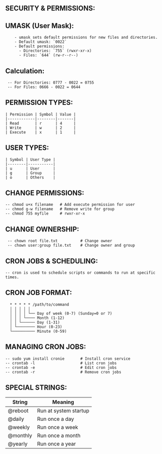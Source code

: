  SECURITY & PERMISSIONS:
 -----------------------


UMASK (User Mask):
-----------------

        - umask sets default permissions for new files and directories.
        - Default umask: `0022`
        - Default permissions:  
          - Directories: `755` (rwxr-xr-x)  
          - Files: `644` (rw-r--r--)  

Calculation:
------------

     -- For Directories: 0777 - 0022 = 0755
     -- For Files: 0666 - 0022 = 0644



 PERMISSION TYPES:
 -----------------

    | Permission | Symbol | Value |
    |------------|--------|-------|
    | Read       | r      | 4     |
    | Write      | w      | 2     |
    | Execute    | x      | 1     |


 USER TYPES:
 ----------

    | Symbol | User Type |
    |--------|-----------|
    | u      | User      |
    | g      | Group     |
    | o      | Others    |


 CHANGE PERMISSIONS:
 -------------------


    -- chmod u+x filename   # Add execute permission for user
    -- chmod g-w filename   # Remove write for group
    -- chmod 755 myfile     # rwxr-xr-x

CHANGE OWNERSHIP:
-----------------

     -- chown root file.txt          # Change owner
     -- chown user:group file.txt    # Change owner and group


CRON JOBS & SCHEDULING:
-----------------------

    -- cron is used to schedule scripts or commands to run at specific times.

CRON JOB FORMAT:
----------------

      * * * * * /path/to/command
      │ │ │ │ │
      │ │ │ │ └── Day of week (0-7) (Sunday=0 or 7)
      │ │ │ └──── Month (1-12)
      │ │ └────── Day (1-31)
      │ └──────── Hour (0-23)
      └────────── Minute (0-59)

MANAGING CRON JOBS:
-------------------

    -- sudo yum install cronie       # Install cron service
    -- crontab -l                    # List cron jobs
    -- crontab -e                    # Edit cron jobs
    -- crontab -r                    # Remove cron jobs

SPECIAL STRINGS:
-----------------

| String   | Meaning               |
| -------- | --------------------- |
| @reboot  | Run at system startup |
| @daily   | Run once a day        |
| @weekly  | Run once a week       |
| @monthly | Run once a month      |
| @yearly  | Run once a year       |






